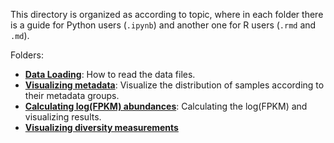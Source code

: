 This directory is organized as according to topic, where in each folder there is a guide for Python users (`.ipynb`) and another one for R users (`.rmd` and `.md`).

Folders:
- [<b>Data Loading</b>](00.Data_loading): How to read the data files.
- [<b>Visualizing metadata</b>](01.Metadata_viz): Visualize the distribution of samples according to their metadata groups.
- [<b>Calculating log(FPKM) abundances</b>](02.logFPKM): Calculating the log(FPKM) and visualizing results.
- [<b>Visualizing diversity measurements</b>](03.Diversity)